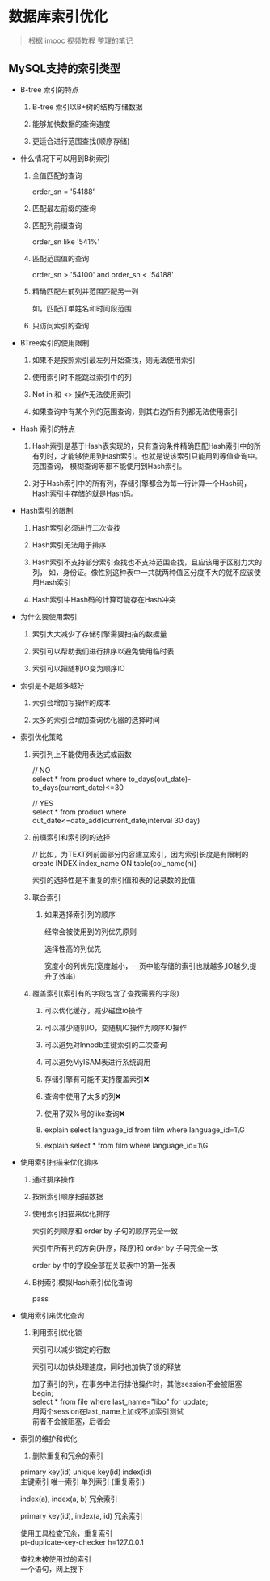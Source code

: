 # 数据库索引优化
>根据 imooc 视频教程 整理的笔记

## MySQL支持的索引类型

* B-tree 索引的特点

    1. B-tree 索引以B+树的结构存储数据

    2. 能够加快数据的查询速度

    3. 更适合进行范围查找(顺序存储)

* 什么情况下可以用到B树索引

    1. 全值匹配的查询

        order_sn = '54188'

    2. 匹配最左前缀的查询

    3. 匹配列前缀查询

        order_sn like '541%'

    4. 匹配范围值的查询

        order_sn > '54100' and order_sn < '54188'

    5. 精确匹配左前列并范围匹配另一列

        如，匹配订单姓名和时间段范围

    6. 只访问索引的查询

* BTree索引的使用限制

    1. 如果不是按照索引最左列开始查找，则无法使用索引

    2. 使用索引时不能跳过索引中的列

    3. Not in 和 <> 操作无法使用索引

    4. 如果查询中有某个列的范围查询，则其右边所有列都无法使用索引

* Hash 索引的特点

    1. Hash索引是基于Hash表实现的，只有查询条件精确匹配Hash索引中的所有列时，才能够使用到Hash索引。也就是说该索引只能用到等值查询中。范围查询，
    模糊查询等都不能使用到Hash索引。

    2. 对于Hash索引中的所有列，存储引擎都会为每一行计算一个Hash码，
    Hash索引中存储的就是Hash码。

* Hash索引的限制

    1. Hash索引必须进行二次查找

    2. Hash索引无法用于排序

    3. Hash索引不支持部分索引查找也不支持范围查找，且应该用于区别力大的列，
    如，身份证。像性别这种表中一共就两种值区分度不大的就不应该使用Hash索引

    4. Hash索引中Hash码的计算可能存在Hash冲突

* 为什么要使用索引

    1. 索引大大减少了存储引擎需要扫描的数据量

    2. 索引可以帮助我们进行排序以避免使用临时表

    3. 索引可以把随机IO变为顺序IO

* 索引是不是越多越好

    1. 索引会增加写操作的成本

    2. 太多的索引会增加查询优化器的选择时间

* 索引优化策略

    1. 索引列上不能使用表达式或函数

        // NO  
        select * from product where to_days(out_date)-to_days(current_date)<=30

        // YES  
        select * from product where out_date<=date_add(current_date,interval 30 day)

    2. 前缀索引和索引列的选择

        // 比如，为TEXT列前面部分内容建立索引，因为索引长度是有限制的  
        create INDEX index_name ON table(col_name(n))

        索引的选择性是不重复的索引值和表的记录数的比值

    3. 联合索引

        1. 如果选择索引列的顺序

            经常会被使用到的列优先原则

            选择性高的列优先

            宽度小的列优先(宽度越小，一页中能存储的索引也就越多,IO越少,提升了效率)

    4. 覆盖索引(索引有的字段包含了查找需要的字段)

        1. 可以优化缓存，减少磁盘io操作

        2. 可以减少随机IO，变随机IO操作为顺序IO操作

        3. 可以避免对Innodb主键索引的二次查询

        4. 可以避免MyISAM表进行系统调用

        5. 存储引擎有可能不支持覆盖索引:x:

        6. 查询中使用了太多的列:x:

        7. 使用了双%号的like查询:x:

        8. explain select language_id from film where language_id=1\G

        9. explain select * from film where language_id=1\G

* 使用索引扫描来优化排序

    1. 通过排序操作

    2. 按照索引顺序扫描数据

    3. 使用索引扫描来优化排序

        索引的列顺序和 order by 子句的顺序完全一致  

        索引中所有列的方向(升序，降序)和 order by 子句完全一致  

        order by 中的字段全部在关联表中的第一张表

    4. B树索引模拟Hash索引优化查询

        pass

* 使用索引来优化查询

    1. 利用索引优化锁

        索引可以减少锁定的行数  

        索引可以加快处理速度，同时也加快了锁的释放  

        加了索引的列，在事务中进行排他操作时，其他session不会被阻塞  
        begin;  
        select * from file where last_name="libo" for update;  
        用两个session在last_name上加或不加索引测试  
        前者不会被阻塞，后者会  

* 索引的维护和优化

    1. 删除重复和冗余的索引

    primary key(id) unique key(id)   index(id)  
    主键索引            唯一索引      单列索引  (重复索引)  

    index(a), index(a, b)  冗余索引  

    primary key(id), index(a, id)  冗余索引  

    使用工具检查冗余，重复索引  
    pt-duplicate-key-checker h=127.0.0.1  

    查找未被使用过的索引  
    一个语句，网上搜下  



